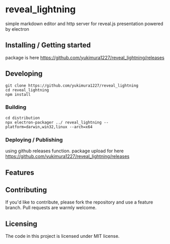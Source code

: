 <!-- TODO:
![Logo of the project]()
-->
# reveal_lightning
simple markdown editor and http server for reveal.js presentation powered by electron

## Installing / Getting started

package is here
https://github.com/yukimura1227/reveal_lightning/releases

## Developing

```shell
git clone https://github.com/yukimura1227/reveal_lightning
cd reveal_lightning
npm install
```

### Building

```shell
cd distribution
npx electron-packager ../ reveal_lightning --platform=darwin,win32,linux --arch=x64
```

### Deploying / Publishing

using github releases function.
package upload for here
https://github.com/yukimura1227/reveal_lightning/releases

## Features

## Contributing

If you'd like to contribute, please fork the repository and use a feature
branch. Pull requests are warmly welcome.

## Licensing

The code in this project is licensed under MIT license.
